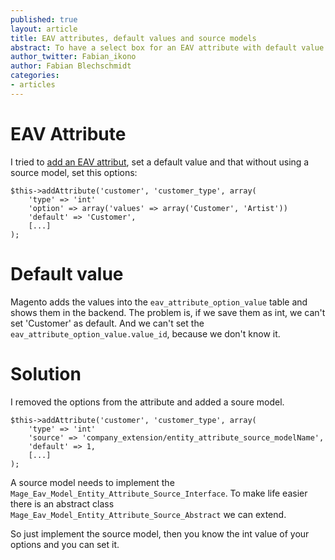 ```yaml
---
published: true
layout: article
title: EAV attributes, default values and source models
abstract: To have a select box for an EAV attribute with default value you need a source model - I think.
author_twitter: Fabian_ikono
author: Fabian Blechschmidt
categories:
- articles
---
```


# EAV Attribute

I tried to [add an EAV attribut](http://www.magentocommerce.com/knowledge-base/entry/magento-for-dev-part-7-advanced-orm-entity-attribute-value), set a default value and that without using a source model, set this options:
    
    $this->addAttribute('customer', 'customer_type', array(
		'type' => 'int'	    
    	'option' => array('values' => array('Customer', 'Artist'))
        'default' => 'Customer',
		[...]
    );

# Default value
Magento adds the values into the `eav_attribute_option_value` table and shows them in the backend. The problem is, if we save them as int, we can't set 'Customer' as default. And we can't set the `eav_attribute_option_value.value_id`, because we don't know it.

# Solution
I removed the options from the attribute and added a soure model.

    $this->addAttribute('customer', 'customer_type', array(
		'type' => 'int'	    
		'source' => 'company_extension/entity_attribute_source_modelName',
        'default' => 1,
   		[...]
    );
    
A source model needs to implement the `Mage_Eav_Model_Entity_Attribute_Source_Interface`. To make life easier there is an abstract class `Mage_Eav_Model_Entity_Attribute_Source_Abstract` we can extend.

So just implement the source model, then you know the int value of your options and you can set it.